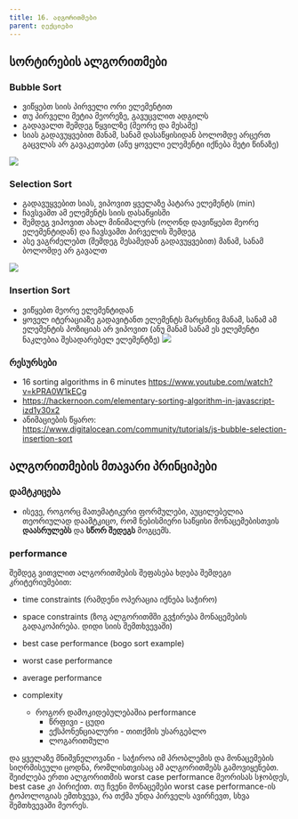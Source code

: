 ```yaml
---
title: 16. ალგორითმები
parent: ლექციები
---
```



## სორტირების ალგორითმები
### Bubble Sort 
- ვიწყებთ სიის პირველი ორი ელემენტით
- თუ პირველი მეტია მეორეზე, გავუცვლით ადგილს
- გადავალთ შემდეგ წყვილზე (მეორე და მესამე)
- სიას გადავუყვებით მანამ, სანამ დასაწყისიდან ბოლომდე არცერთ გაცვლას არ გავაკეთებთ (ანუ ყოველი ელემენტი იქნება მეტი წინაზე)

![](https://assets.digitalocean.com/articles/alligator/js/bubble-selection-insertion-sort/o/bubble-sort.gif)

### Selection Sort
- გადავუყვებით სიას, ვიპოვით ყველაზე პატარა ელემენტს (min)
- ჩავსვამთ ამ ელემენტს სიის დასაწყისში
- შემდეგ ვიპოვით ახალ მინიმალურს (ოღონდ დავიწყებთ მეორე ელემენტიდან) და ჩავსვამთ პირველის შემდეგ
- ასე ვაგრძელებთ (შემდეგ მესამედან გადავუყვებით) მანამ, სანამ ბოლომდე არ გავალთ

![](https://assets.digitalocean.com/articles/alligator/js/bubble-selection-insertion-sort/o/selection-sort.gif)

### Insertion Sort
- ვიწყებთ მეორე ელემენტიდან
- ყოველ იტერაციაზე გადავიტანთ ელემენტს მარცხნივ მანამ, სანამ ამ ელემენტის პოზიციას არ ვიპოვით (ანუ მანამ სანამ ეს ელემენტი ნაკლებია შესადარებელ ელემენტზე)
![](https://assets.digitalocean.com/articles/alligator/js/bubble-selection-insertion-sort/o/insertion-sort.gif)

### რესურსები
- 16 sorting algorithms in 6 minutes <https://www.youtube.com/watch?v=kPRA0W1kECg>
- <https://hackernoon.com/elementary-sorting-algorithm-in-javascript-izd1y30x2>
- ანიმაციების წყარო: <https://www.digitalocean.com/community/tutorials/js-bubble-selection-insertion-sort>

## ალგორითმების მთავარი პრინციპები
### დამტკიცება
- ისევე, როგორც მათემატიკური ფორმულები, აუცილებელია თეორიულად დაამტკიცო, რომ ნებისმიერი საწყისი მონაცემებისთვის **დაასრულებს** და **სწორ შედეგს** მოგცემს.

### performance
შემდეგ ვითვლით
ალგორითმების შეფასება ხდება შემდეგი კრიტერიუმებით:
- time constraints (რამდენი ოპერაცია იქნება საჭირო)
- space constraints (ზოგ ალგორითმში გვჭირება მონაცემების გადაკოპირება. დიდი სიის შემთხვევაში)

- best case performance (bogo sort example)
- worst case performance
- average performance


- complexity
    + როგორ დამოკიდებულებაშია performance
        * წრფივი - ცუდი
        * ექსპონენციალური - თითქმის უსარგებლო
        * ლოგარითმული

და ყველაზე მნიშვნელოვანი - საჭიროა იმ პრობლემის და მონაცემების სიღრმისეული ცოდნა, რომლისთვისაც ამ ალგორითმებს გამოვიყენებთ. შეიძლება ერთი ალგორითმის worst case performance მეორისას სჯობდეს, best case კი პირიქით. თუ ჩვენი მონაცემები worst case performance-ის ტოპოლოგიას ემთხვევა, რა თქმა უნდა პირველს ავირჩევთ, სხვა შემთხვევაში მეორეს.


